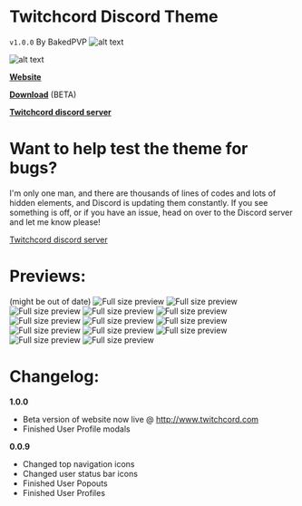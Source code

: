 # Twitchcord Discord Theme
`v1.0.0` By BakedPVP ![alt text](http://www.dperolio.com/Twitchcord/images/verified5.png "Verified")

![alt text](http://www.dperolio.com/Twitchcord/images/twitchcord-ava-256.png "Twitchcord")

**[Website](http://www.twitchcord.com)**

**[Download](http://www.twitchcord.com/twitchcord-theme/Twitchcord.theme.css)** (BETA)

**[Twitchcord discord server](https://discord.me/twitchcord)**

# Want to help test the theme for bugs?
I'm only one man, and there are thousands of lines of codes
and lots of hidden elements, and Discord is updating
them constantly. If you see something is off, or if you have
an issue, head on over to the Discord server and let me know
please!

[Twitchcord discord server](https://discord.me/twitchcord)

# Previews:
(might be out of date)
![Full size preview](https://www.twitchcord.com/images/prev-1.png)
![Full size preview](https://www.twitchcord.com/images/prev-2.png)
![Full size preview](https://www.twitchcord.com/images/prev-3.png)
![Full size preview](https://www.twitchcord.com/images/prev-4.png)
![Full size preview](https://www.twitchcord.com/images/prev-5.png)
![Full size preview](https://www.twitchcord.com/images/prev-6.png)
![Full size preview](https://www.twitchcord.com/images/prev-7.png)
![Full size preview](https://www.twitchcord.com/images/prev-8.png)
![Full size preview](https://www.twitchcord.com/images/prev-9.png)
![Full size preview](https://www.twitchcord.com/images/prev-10.png)
![Full size preview](https://www.twitchcord.com/images/prev-11.png)
![Full size preview](https://www.twitchcord.com/images/prev-12.png)
![Full size preview](https://www.twitchcord.com/images/prev-13.png)



# Changelog:
**1.0.0**
- Beta version of website now live @ http://www.twitchcord.com
- Finished User Profile modals

**0.0.9**
- Changed top navigation icons
- Changed user status bar icons
- Finished User Popouts
- Finished User Profiles
